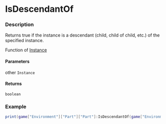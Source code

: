 # IsDescendantOf

### Description

Returns true if the instance is a descendant (child, child of child, etc.) of the specified instance.

Function of [Instance](/classes/Instance/)

#### Parameters

other `Instance`

#### Returns

`boolean`

### Example

```lua
print(game["Environment"]["Part"]["Part"]:IsDescendantOf(game["Environment"])) -- true
```
